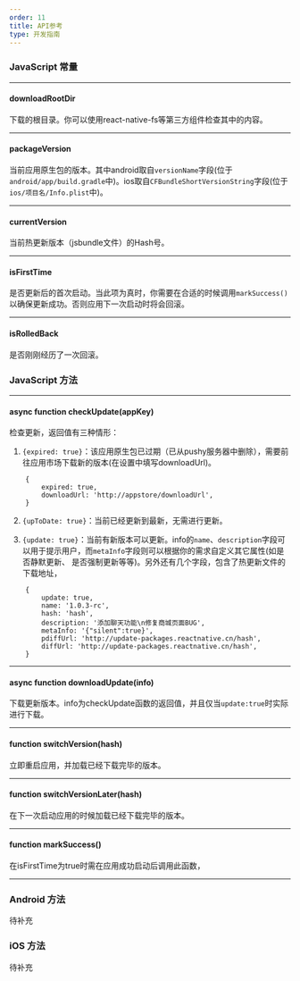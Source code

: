 ```yaml
---
order: 11
title: API参考
type: 开发指南
---
```


### JavaScript 常量

---

#### downloadRootDir

下载的根目录。你可以使用react-native-fs等第三方组件检查其中的内容。

---

#### packageVersion

当前应用原生包的版本。其中android取自`versionName`字段(位于`android/app/build.gradle`中)。ios取自`CFBundleShortVersionString`字段(位于`ios/项目名/Info.plist`中)。

---

#### currentVersion

当前热更新版本（jsbundle文件）的Hash号。

---

#### isFirstTime

是否更新后的首次启动。当此项为真时，你需要在合适的时候调用`markSuccess()`以确保更新成功。否则应用下一次启动时将会回滚。

---

#### isRolledBack

是否刚刚经历了一次回滚。

### JavaScript 方法

---

#### async function checkUpdate(appKey)

检查更新，返回值有三种情形：

1. `{expired: true}`：该应用原生包已过期（已从pushy服务器中删除），需要前往应用市场下载新的版本(在设置中填写downloadUrl)。
```
    {
        expired: true,
        downloadUrl: 'http://appstore/downloadUrl',
    }
```
2. `{upToDate: true}`：当前已经更新到最新，无需进行更新。

3. `{update: true}`：当前有新版本可以更新。info的`name`、`description`字段可
以用于提示用户，而`metaInfo`字段则可以根据你的需求自定义其它属性(如是否静默更新、
是否强制更新等等)。另外还有几个字段，包含了热更新文件的下载地址，
```
    {
        update: true,
        name: '1.0.3-rc',
        hash: 'hash',
        description: '添加聊天功能\n修复商城页面BUG',
        metaInfo: '{"silent":true}',
        pdiffUrl: 'http://update-packages.reactnative.cn/hash',
        diffUrl: 'http://update-packages.reactnative.cn/hash',
    }
```

---

#### async function downloadUpdate(info)

下载更新版本。info为checkUpdate函数的返回值，并且仅当`update:true`时实际进行下载。

---

#### function switchVersion(hash) 

立即重启应用，并加载已经下载完毕的版本。

---

#### function switchVersionLater(hash)

在下一次启动应用的时候加载已经下载完毕的版本。

---

#### function markSuccess()

在isFirstTime为true时需在应用成功启动后调用此函数，

---

### Android 方法

待补充

### iOS 方法

待补充